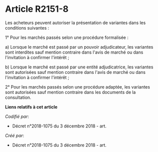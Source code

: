 # Article R2151-8

Les acheteurs peuvent autoriser la présentation de variantes dans les conditions suivantes :

1° Pour les marchés passés selon une procédure formalisée :

a) Lorsque le marché est passé par un pouvoir adjudicateur, les variantes sont interdites sauf mention contraire dans l'avis
de marché ou dans l'invitation à confirmer l'intérêt ;

b) Lorsque le marché est passé par une entité adjudicatrice, les variantes sont autorisées sauf mention contraire dans l'avis
de marché ou dans l'invitation à confirmer l'intérêt ;

2° Pour les marchés passés selon une procédure adaptée, les variantes sont autorisées sauf mention contraire dans les
documents de la consultation.

**Liens relatifs à cet article**

_Codifié par_:

  - Décret n°2018-1075 du 3 décembre 2018 - art.

_Créé par_:

  - Décret n°2018-1075 du 3 décembre 2018 - art.
